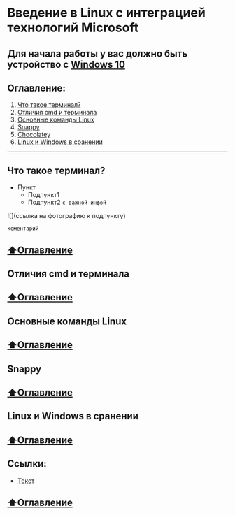 # Введение в Linux с интеграцией технологий Microsoft
**Для начала работы у вас должно быть устройство с [Windows 10](https://www.microsoft.com/ru-ru/software-download/windows10)**
---
## Оглавление:
1) [Что такое терминал?](#Что-такое-терминал?)
2) [Отличия cmd и терминала](#Отличия-cmd-и-терминала)
3) [Основные команды Linux](#Основные-команды-Linux)
4) [Snappy](#Snappy)
5) [Chocolatey](#Chocolatey)
6) [Linux и Windows в сранении](#Linux-и-Windows-в-сранении)
---
## Что такое терминал?
* Пункт
  * Подпункт1
  * Подпункт2 ```с важной инфой```

![](ссылка на фотографию к подпункту)
```
коментарий
```
   
[:arrow_up:Оглавление](#Оглавление)
---
## Отличия cmd и терминала


[:arrow_up:Оглавление](#Оглавление)
---
## Основные команды Linux


[:arrow_up:Оглавление](#Оглавление)
---
## Snappy


[:arrow_up:Оглавление](#Оглавление)
---
## Linux и Windows в сранении


[:arrow_up:Оглавление](#Оглавление)
---
## Ссылки:
* [Текст](ссылка)

[:arrow_up:Оглавление](#Оглавление)
---
